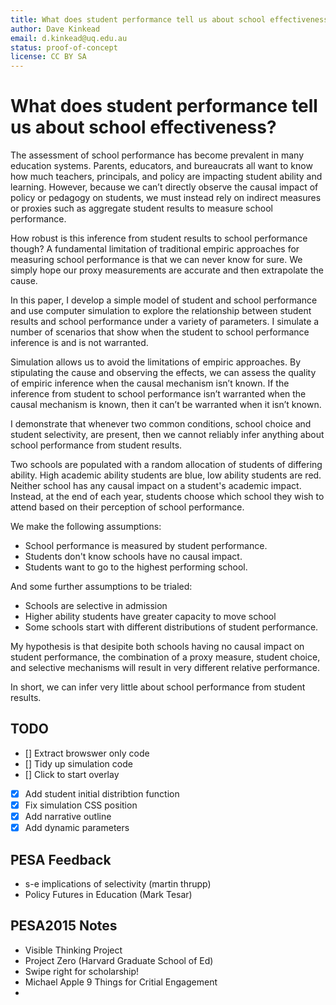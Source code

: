 ```yaml
---
title: What does student performance tell us about school effectiveness?
author: Dave Kinkead
email: d.kinkead@uq.edu.au
status: proof-of-concept
license: CC BY SA
---
```


# What does student performance tell us about school effectiveness?

The assessment of school performance has become prevalent in many education systems.  Parents, educators, and bureaucrats all want to know how much teachers, principals, and policy are impacting student ability and learning.  However, because we can’t directly observe the causal impact of policy or pedagogy on students, we must instead rely on indirect measures or proxies such as aggregate student results to measure school performance.

How robust is this inference from student results to school performance though?  A fundamental limitation of traditional empiric approaches for measuring school performance is that we can never know for sure.  We simply hope our proxy measurements are accurate and then extrapolate the cause.

In this paper, I develop a simple model of student and school performance and use computer simulation to explore the relationship between student results and school performance under a variety of parameters.  I simulate a number of scenarios that show when the student to school performance inference is and is not warranted.

Simulation allows us to avoid the limitations of empiric approaches.  By stipulating the cause and observing the effects, we can assess the quality of empiric inference when the causal mechanism isn’t known.  If the inference from student to school performance isn’t warranted when the causal mechanism is known, then it can’t be warranted when it isn’t known.

I demonstrate that whenever two common conditions, school choice and student selectivity, are present, then we cannot reliably infer anything about school performance from student results.

Two schools are populated with a random allocation of students of differing ability. High academic ability students are blue, low ability students are red.  Neither school has any causal impact on a student's academic impact. Instead, at the end of each year, students choose which school they wish to attend based on their perception of school performance. 

We make the following assumptions:

  - School performance is measured by student performance.
  - Students don't know schools have no causal impact.
  - Students want to go to the highest performing school.

And some further assumptions to be trialed:

  - Schools are selective in admission
  - Higher ability students have greater capacity to move school
  - Some schools start with different distributions of student performance.

My hypothesis is that desipite both schools having no causal impact on student performance, the combination of a proxy measure, student choice, and selective mechanisms will result in very different relative performance.

In short, we can infer very little about school performance from student results.

## TODO

  - [] Extract browswer only code
  - [] Tidy up simulation code
  - [] Click to start overlay
  - [x] Add student initial distribtion function
  - [x] Fix simulation CSS position
  - [x] Add narrative outline
  - [x] Add dynamic parameters

## PESA Feedback

  - s-e implications of selectivity (martin thrupp)
  - Policy Futures in Education (Mark Tesar)

## PESA2015 Notes

  - Visible Thinking Project
  - Project Zero (Harvard Graduate School of Ed)
  - Swipe right for scholarship!
  - Michael Apple 9 Things for Critial Engagement
  - 